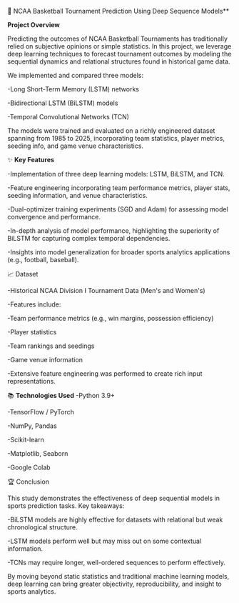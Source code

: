 **🏀** NCAA Basketball Tournament Prediction Using Deep Sequence Models**

**Project Overview**

Predicting the outcomes of NCAA Basketball Tournaments has traditionally relied on subjective opinions or simple statistics. In this project, we leverage deep learning techniques to forecast tournament outcomes by modeling the sequential dynamics and relational structures found in historical game data.

We implemented and compared three models:

-Long Short-Term Memory (LSTM) networks

-Bidirectional LSTM (BiLSTM) models

-Temporal Convolutional Networks (TCN)

The models were trained and evaluated on a richly engineered dataset spanning from 1985 to 2025, incorporating team statistics, player metrics, seeding info, and game venue characteristics.




✨ **Key Features**

-Implementation of three deep learning models: LSTM, BiLSTM, and TCN.

-Feature engineering incorporating team performance metrics, player stats, seeding information, and venue characteristics.

-Dual-optimizer training experiments (SGD and Adam) for assessing model convergence and performance.

-In-depth analysis of model performance, highlighting the superiority of BiLSTM for capturing complex temporal dependencies.

-Insights into model generalization for broader sports analytics applications (e.g., football, baseball).


📈 Dataset

-Historical NCAA Division I Tournament Data (Men's and Women's)

-Features include:

-Team performance metrics (e.g., win margins, possession efficiency)

-Player statistics

-Team rankings and seedings

-Game venue information

-Extensive feature engineering was performed to create rich input representations.

📚 **Technologies Used**
-Python 3.9+

-TensorFlow / PyTorch

-NumPy, Pandas

-Scikit-learn

-Matplotlib, Seaborn

-Google Colab

🏆 Conclusion

This study demonstrates the effectiveness of deep sequential models in sports prediction tasks.
Key takeaways:

-BiLSTM models are highly effective for datasets with relational but weak chronological structure.

-LSTM models perform well but may miss out on some contextual information.

-TCNs may require longer, well-ordered sequences to perform effectively.

By moving beyond static statistics and traditional machine learning models, deep learning can bring greater objectivity, reproducibility, and insight to sports analytics.








